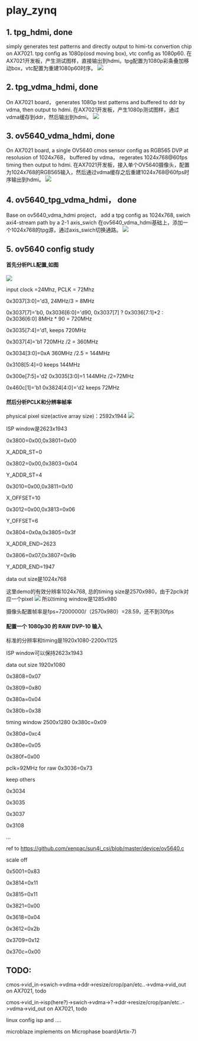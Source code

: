 # play_zynq

## 1. tpg_hdmi, done

simply generates test patterns and directly output to himi-tx convertion chip on AX7021. tpg config as 1080p(osd moving box), vtc config as 1080p60.
在AX7021开发板，产生测试图样，直接输出到hdmi。tpg配置为1080p彩条叠加移动box，vtc配置为重建1080p60时序。
![](doc/tpg_hdmi.png)

## 2. tpg_vdma_hdmi, done

On AX7021 board， generates 1080p test patterns and buffered to ddr by vdma, then output to hdmi.
在AX7021开发板，产生1080p测试图样，通过vdma缓存到ddr，然后输出到hdmi。
![](doc/tpg_vdma_hdmi.png)

## 3. ov5640_vdma_hdmi, done

On AX7021 board, a single OV5640 cmos sensor config as RGB565 DVP at resolusion of 1024x768， buffered by vdma， regerates 1024x768@60fps timing then output to hdmi.
在AX7021开发板，接入单个OV5640摄像头，配置为1024x768的RGB565输入，然后通过vdma缓存之后重建1024x768@60fps时序输出到hdmi。
![](doc/ov5640_vdma_hdmi.png)

## 4. ov5640_tpg_vdma_hdmi， done

Base on ov5640_vdma_hdmi project， add a tpg config as 1024x768, swich axi4-stream path by a 2-1 axis_swich
在ov5640_vdma_hdmi基础上，添加一个1024x768的tpg源，通过axis_swich切换通路。
![](doc/ov5640_tpg_vdma_hdmi.png)

## 5. ov5640 config study

#### 首先分析PLL配置,如图

![](doc/ov5640_PLL_config.png)


input clock =24Mhz, PCLK = 72Mhz

0x3037[3:0]='d3,
24MHz/3 = 8MHz

0x3037[7]='b0,
0x3036[6:0]='d90,
0x3037[7] ? 0x3036[7:1]*2 : 0x3036[6:0]
8MHz * 90 = 720MHz

0x3035[7:4]='d1,
keeps 720MHz

0x3037[4]='b1
720MHz /2 = 360MHz

0x3034[3:0]=0xA
360MHz /2.5 = 144MHz

0x3108[5:4]=0
keeps 144MHz

0x300e[7:5]='d2
0x3035[3:0]=1
144MHz /2=72MHz

0x460c[1]='b1
0x3824[4:0]='d2
keeps 72MHz

#### 然后分析PCLK和分辨率帧率

physical pixel size(active array size)：2592x1944
![](doc/image_windowing.jpg)


ISP window是2623x1943

0x3800=0x00,0x3801=0x00

X_ADDR_ST=0

0x3802=0x00,0x3803=0x04

Y_ADDR_ST=4

0x3010=0x00,0x3811=0x10

X_OFFSET=10

0x3012=0x00,0x3813=0x06

Y_OFFSET=6

0x3804=0x0a,0x3805=0x3f

X_ADDR_END=2623

0x3806=0x07,0x3807=0x9b

Y_ADDR_END=1947


data out size是1024x768

这里demo的有效分辨率1024x768, 总的timing size是2570x980，由于2pclk对应一个pixel
![](doc/RGB565_timing.jpg)
所以timing window是1285x980

摄像头配置帧率是fps=72000000/（2570x980）=28.59，还不到30fps


#### 配置一个 1080p30 的 RAW DVP-10 输入

标准的分辨率和timing是1920x1080-2200x1125

ISP window可以保持2623x1943

data out size 1920x1080

0x3808=0x07

0x3809=0x80

0x380a=0x04

0x380b=0x38


timing window 2500x1280
0x380c=0x09

0x380d=0xc4

0x380e=0x05

0x380f=0x00


pclk=92MHz for raw
0x3036=0x73

keep others


0x3034

0x3035

0x3037

0x3108

...

ref to https://github.com/xenpac/sun4i_csi/blob/master/device/ov5640.c

scale off

0x5001=0x83

0x3814=0x11

0x3815=0x11

0x3821=0x00

0x3618=0x04

0x3612=0x2b

0x3709=0x12

0x370c=0x00











## TODO:
cmos->vid_in->swich->vdma->ddr->resize/crop/pan/etc..->vdma->vid_out on AX7021, todo

cmos->vid_in->isp(here?)->swich->vdma->?->ddr->resize/crop/pan/etc..->vdma->vid_out on AX7021, todo

linux config isp and ....

microblaze implements on Microphase board(Artix-7)
